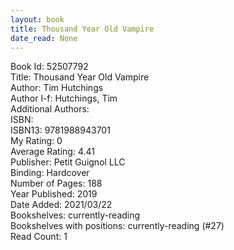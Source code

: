 ```yaml
---
layout: book
title: Thousand Year Old Vampire
date_read: None
---
```


Book Id: 52507792<br />
Title: Thousand Year Old Vampire<br />
Author: Tim Hutchings<br />
Author l-f: Hutchings, Tim<br />
Additional Authors: <br />
ISBN: <br />
ISBN13: 9781988943701<br />
My Rating: 0<br />
Average Rating: 4.41<br />
Publisher: Petit Guignol LLC<br />
Binding: Hardcover<br />
Number of Pages: 188<br />
Year Published: 2019<br />
Date Added: 2021/03/22<br />
Bookshelves: currently-reading<br />
Bookshelves with positions: currently-reading (#27)<br />
Read Count: 1<br />


